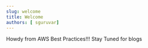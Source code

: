 ```yaml
---
slug: welcome
title: Welcome
authors: [ sguruvar]
---
```


Howdy from AWS Best Practices!!!
Stay Tuned for blogs
